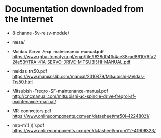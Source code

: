 Documentation downloaded from the Internet
==========================================

* 8-channel-5v-relay-module/
* mesa/

* Meldas-Servo-Amp-maintenance-manual.pdf
  https://www.rgbautomatyka.pl/en/p/file/f828d04fb4ae38ead861076fa228e53f/TRA-41A-SERVO-DRIVE-MITSUBISHI-MANUAL.pdf
* meldas_trs50.pdf
  https://www.manualslib.com/manual/2310879/Mitsubishi-Meldas-Trs50.html
* Mitsubishi-Freqrol-SF-maintenance-manual.pdf
  http://cncmanual.com/mitsubishi-ac-spindle-drive-freqrol-sf-maintenance-manual/
* MR-connectors.pdf
  https://www.onlinecomponents.com/en/datasheet/mr50l-42248021/
* mrp-m1( )( ).pdf
  https://www.onlinecomponents.com/en/datasheet/mrpm112-41909323/
